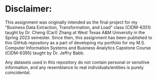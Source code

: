 # Disclaimer:

This assignment was originally intended as the final project for my “Business Data Extraction, Transformation, and Load” class (CIDM-6351) taught by Dr. Cheng (Carl) Zhang at West Texas A&M University in the Spring 2023 semester. Since then, this assignment has been published to this GitHub repository as a part of developing my portfolio for my M.S. Computer Information Systems and Business Analytics Capstone Course (CIDM-6395) taught by Dr. Jeffry Babb. 

Any datasets used in this repository do not contain personal or sensitive information, and any resemblance to real individuals/entities is purely coincidental.
